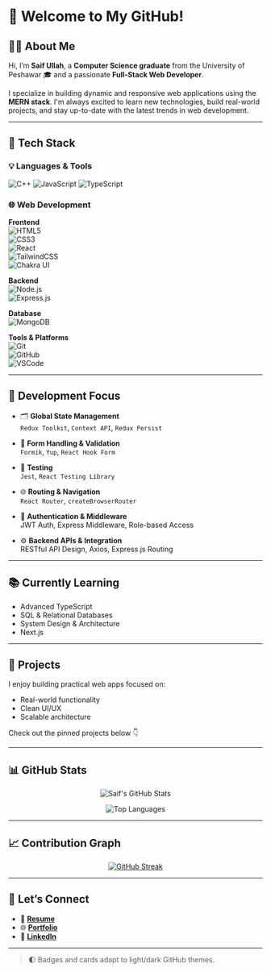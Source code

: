 # 👋 Welcome to My GitHub!

## 👨‍💻 About Me

Hi, I’m **Saif Ullah**, a **Computer Science graduate** from the University of Peshawar 🎓 and a passionate **Full-Stack Web Developer**.

I specialize in building dynamic and responsive web applications using the **MERN stack**. I'm always excited to learn new technologies, build real-world projects, and stay up-to-date with the latest trends in web development.

---

## 🚀 Tech Stack

### 💡 Languages & Tools
![C++](https://img.shields.io/badge/C%2B%2B-00599C?style=for-the-badge&logo=c%2B%2B&logoColor=white)
![JavaScript](https://img.shields.io/badge/JavaScript-F7DF1E?style=for-the-badge&logo=javascript&logoColor=black)
![TypeScript](https://img.shields.io/badge/TypeScript-3178C6?style=for-the-badge&logo=typescript&logoColor=white)

### 🌐 Web Development
**Frontend**  
![HTML5](https://img.shields.io/badge/HTML5-E34F26?style=for-the-badge&logo=html5&logoColor=white)  
![CSS3](https://img.shields.io/badge/CSS3-1572B6?style=for-the-badge&logo=css3&logoColor=white)  
![React](https://img.shields.io/badge/React-20232A?style=for-the-badge&logo=react&logoColor=61DAFB)  
![TailwindCSS](https://img.shields.io/badge/Tailwind_CSS-38B2AC?style=for-the-badge&logo=tailwind-css&logoColor=white)  
![Chakra UI](https://img.shields.io/badge/Chakra_UI-319795?style=for-the-badge&logo=chakra-ui&logoColor=white)

**Backend**  
![Node.js](https://img.shields.io/badge/Node.js-339933?style=for-the-badge&logo=node.js&logoColor=white)  
![Express.js](https://img.shields.io/badge/Express.js-000000?style=for-the-badge&logo=express&logoColor=white)

**Database**  
![MongoDB](https://img.shields.io/badge/MongoDB-4EA94B?style=for-the-badge&logo=mongodb&logoColor=white)

**Tools & Platforms**  
![Git](https://img.shields.io/badge/Git-F05032?style=for-the-badge&logo=git&logoColor=white)  
![GitHub](https://img.shields.io/badge/GitHub-181717?style=for-the-badge&logo=github&logoColor=white)  
![VSCode](https://img.shields.io/badge/VS_Code-007ACC?style=for-the-badge&logo=visual-studio-code&logoColor=white)

---

## 🧠 Development Focus

- 🗂️ **Global State Management**  
  `Redux Toolkit`, `Context API`, `Redux Persist`

- 📄 **Form Handling & Validation**  
  `Formik`, `Yup`, `React Hook Form`

- 🧪 **Testing**  
  `Jest`, `React Testing Library`

- 🌐 **Routing & Navigation**  
  `React Router`, `createBrowserRouter`

- 🧾 **Authentication & Middleware**  
  JWT Auth, Express Middleware, Role-based Access

- ⚙️ **Backend APIs & Integration**  
  RESTful API Design, Axios, Express.js Routing

---

## 📚 Currently Learning

- Advanced TypeScript
- SQL & Relational Databases
- System Design & Architecture
- Next.js

---

## 📁 Projects

I enjoy building practical web apps focused on:
- Real-world functionality
- Clean UI/UX
- Scalable architecture

Check out the pinned projects below 👇

---

## 📊 GitHub Stats

<div align="center">
  
![Saif's GitHub Stats](https://github-readme-stats.vercel.app/api?username=Saifullah-Afridi&show_icons=true&theme=react&hide_border=true)
  
![Top Languages](https://github-readme-stats.vercel.app/api/top-langs/?username=Saifullah-Afridi&layout=compact&theme=react&hide_border=true)

</div>

---

## 📈 Contribution Graph

<div align="center">
  
[![GitHub Streak](https://streak-stats.demolab.com?user=Saifullah-Afridi&theme=react&hide_border=true)](https://git.io/streak-stats)

</div>

---

## 🔗 Let’s Connect

- 📄 [**Resume**](#) <!-- Replace # with your actual resume link -->
- 🌐 [**Portfolio**](#) <!-- Replace # with your actual portfolio link -->
- 💼 [**LinkedIn**](https://www.linkedin.com/in/saif-ullah-afridi-4330671b0/)

---

> 🌓 Badges and cards adapt to light/dark GitHub themes.
